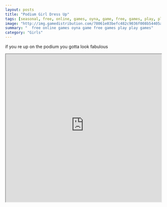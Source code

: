 ```yaml
---
layout: posts
title: "Podium Girl Dress Up"
tags: [seasonal, free, online, games, oyna, game, free, games, play, play, games]
image: "http://img.gamedistribution.com/78061e03befc482c9036f008b54405af.jpg"
summary: "  free online games oyna game free games play play games"
category: "Girls"
---
```


if you re up on the podium you gotta look fabulous

<iframe width="100%" height="480px;" src="http://flash.gamedistribution.com?game=78061e03befc482c9036f008b54405af"></iframe>